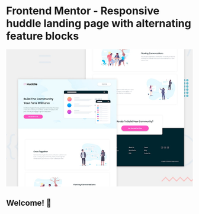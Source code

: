 # Frontend Mentor - Responsive huddle landing page with alternating feature blocks

![Design preview for the Huddle landing page with alternating feature blocks coding challenge](./design/desktop-preview.jpg)

## Welcome! 👋

